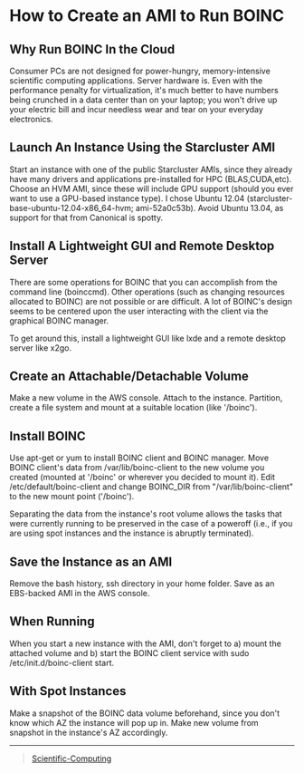 

How to Create an AMI to Run BOINC
=================================

Why Run BOINC In the Cloud
--------------------------

Consumer PCs are not designed for power-hungry, memory-intensive scientific computing applications. Server hardware is. Even with the performance penalty for virtualization, it's much better to have numbers being crunched in a data center than on your laptop; you won't drive up your electric bill and incur needless wear and tear on your everyday electronics.

Launch An Instance Using the Starcluster AMI
--------------------------------------------

Start an instance with one of the public Starcluster AMIs, since they already have many drivers and applications pre-installed for HPC (BLAS,CUDA,etc). Choose an HVM AMI, since these will include GPU support (should you ever want to use a GPU-based instance type). I chose Ubuntu 12.04 (starcluster-base-ubuntu-12.04-x86\_64-hvm; ami-52a0c53b). Avoid Ubuntu 13.04, as support for that from Canonical is spotty.

Install A Lightweight GUI and Remote Desktop Server
---------------------------------------------------

There are some operations for BOINC that you can accomplish from the command line (boinccmd). Other operations (such as changing resources allocated to BOINC) are not possible or are difficult. A lot of BOINC's design seems to be centered upon the user interacting with the client via the graphical BOINC manager.

To get around this, install a lightweight GUI like lxde and a remote desktop server like x2go.

Create an Attachable/Detachable Volume
--------------------------------------

Make a new volume in the AWS console. Attach to the instance. Partition, create a file system and mount at a suitable location (like '/boinc').

Install BOINC
-------------

Use apt-get or yum to install BOINC client and BOINC manager. Move BOINC client's data from /var/lib/boinc-client to the new volume you created (mounted at '/boinc' or wherever you decided to mount it). Edit /etc/default/boinc-client and change BOINC\_DIR from "/var/lib/boinc-client" to the new mount point ('/boinc').

Separating the data from the instance's root volume allows the tasks that were currently running to be preserved in the case of a poweroff (i.e., if you are using spot instances and the instance is abruptly terminated).

Save the Instance as an AMI
---------------------------

Remove the bash history, ssh directory in your home folder. Save as an EBS-backed AMI in the AWS console.

When Running
------------

When you start a new instance with the AMI, don't forget to a) mount the attached volume and b) start the BOINC client service with sudo /etc/init.d/boinc-client start.

With Spot Instances
-------------------

Make a snapshot of the BOINC data volume beforehand, since you don't know which AZ the instance will pop up in. Make new volume from snapshot in the instance's AZ accordingly.

* * * * *

> [Scientific-Computing](Scientific-Computing)
